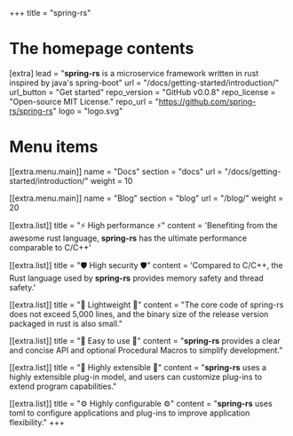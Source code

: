 +++
title = "spring-rs"


# The homepage contents
[extra]
lead = "<b>spring-rs</b> is a microservice framework written in rust inspired by java's spring-boot"
url = "/docs/getting-started/introduction/"
url_button = "Get started"
repo_version = "GitHub v0.0.8"
repo_license = "Open-source MIT License."
repo_url = "https://github.com/spring-rs/spring-rs"
logo = "logo.svg"

# Menu items
[[extra.menu.main]]
name = "Docs"
section = "docs"
url = "/docs/getting-started/introduction/"
weight = 10

[[extra.menu.main]]
name = "Blog"
section = "blog"
url = "/blog/"
weight = 20

[[extra.list]]
title = "⚡️ High performance ⚡️"
content = 'Benefiting from the awesome rust language, <b>spring-rs</b> has the ultimate performance comparable to C/C++'

[[extra.list]]
title = "🛡️ High security 🛡️"
content = 'Compared to C/C++, the Rust language used by <b>spring-rs</b> provides memory safety and thread safety.'

[[extra.list]]
title = "🔨 Lightweight 🔨"
content = "The core code of spring-rs does not exceed 5,000 lines, and the binary size of the release version packaged in rust is also small."

[[extra.list]]
title = "🔧 Easy to use 🔧"
content = "<b>spring-rs</b> provides a clear and concise API and optional Procedural Macros to simplify development."

[[extra.list]]
title = "🔌 Highly extensible 🔌"
content = "<b>spring-rs</b> uses a highly extensible plug-in model, and users can customize plug-ins to extend program capabilities."

[[extra.list]]
title = "⚙️ Highly configurable ⚙️"
content = "<b>spring-rs</b> uses toml to configure applications and plug-ins to improve application flexibility."
+++
